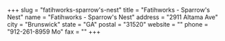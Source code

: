 +++
slug = "fatihworks-sparrow's-nest"
title = "Fatihworks - Sparrow's Nest"
name = "Fatihworks - Sparrow's Nest"
address = "2911 Altama Ave"
city = "Brunswick"
state = "GA"
postal = "31520"
website = ""
phone = "912-261-8959 Mo"
fax = ""
+++
